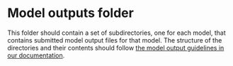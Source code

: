 # Model outputs folder

This folder should contain a set of subdirectories, one for each model, that contains submitted model output files for that model. The structure of the directories and their contents should follow [the model output guidelines in our documentation](https://docs.hubverse.io/en/latest/user-guide/model-output.html).
